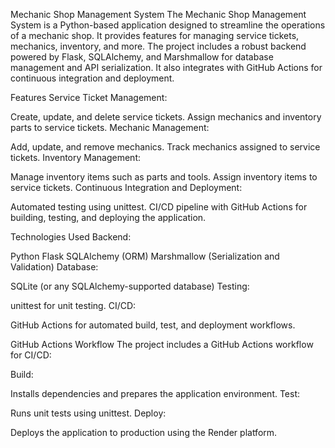 Mechanic Shop Management System
The Mechanic Shop Management System is a Python-based application designed to streamline the operations of a mechanic shop. It provides features for managing service tickets, mechanics, inventory, and more. The project includes a robust backend powered by Flask, SQLAlchemy, and Marshmallow for database management and API serialization. It also integrates with GitHub Actions for continuous integration and deployment.


Features
Service Ticket Management:

Create, update, and delete service tickets.
Assign mechanics and inventory parts to service tickets.
Mechanic Management:

Add, update, and remove mechanics.
Track mechanics assigned to service tickets.
Inventory Management:

Manage inventory items such as parts and tools.
Assign inventory items to service tickets.
Continuous Integration and Deployment:

Automated testing using unittest.
CI/CD pipeline with GitHub Actions for building, testing, and deploying the application.


Technologies Used
Backend:

Python
Flask
SQLAlchemy (ORM)
Marshmallow (Serialization and Validation)
Database:

SQLite (or any SQLAlchemy-supported database)
Testing:

unittest for unit testing.
CI/CD:

GitHub Actions for automated build, test, and deployment workflows.


GitHub Actions Workflow
The project includes a GitHub Actions workflow for CI/CD:

Build:

Installs dependencies and prepares the application environment.
Test:

Runs unit tests using unittest.
Deploy:

Deploys the application to production using the Render platform.
